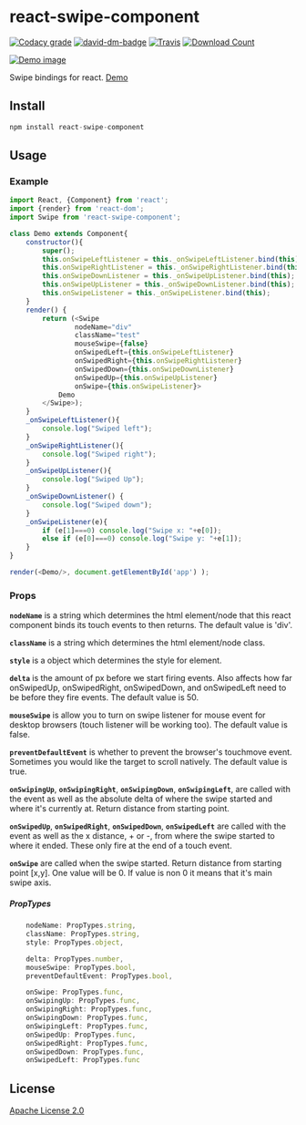 # react-swipe-component

[![Codacy grade](https://img.shields.io/codacy/grade/e27821fb6289410b8f58338c7e0bc686.svg?style=flat-square)]()
[![david-dm-badge](https://david-dm.org/exelban/react-swipe-component.svg)](https://david-dm.org/exelban/react-swipe-component)
[![Travis](https://img.shields.io/travis/exelban/react-swipe-component.svg?style=flat-square)]()
[![Download Count](https://img.shields.io/npm/dm/react-swipe-component.svg?style=flat-square)](http://www.npmjs.com/package/js-popup)


[![Demo image](https://s3.eu-central-1.amazonaws.com/serhiy/Github_repo/react-swipe-component.png)](https://exelban.github.io/react-swipe-component)

Swipe bindings for react.
[Demo](https://exelban.github.io/react-swipe-component/)

## Install
```javascript
npm install react-swipe-component
```

## Usage
### Example
```javascript
import React, {Component} from 'react';
import {render} from 'react-dom';
import Swipe from 'react-swipe-component';

class Demo extends Component{
    constructor(){
        super();
        this.onSwipeLeftListener = this._onSwipeLeftListener.bind(this);
        this.onSwipeRightListener = this._onSwipeRightListener.bind(this);
        this.onSwipeDownListener = this._onSwipeUpListener.bind(this);
        this.onSwipeUpListener = this._onSwipeDownListener.bind(this);
        this.onSwipeListener = this._onSwipeListener.bind(this);
    }
    render() {
        return (<Swipe 
                nodeName="div"
                className="test"
                mouseSwipe={false}
                onSwipedLeft={this.onSwipeLeftListener} 
                onSwipedRight={this.onSwipeRightListener} 
                onSwipedDown={this.onSwipeDownListener} 
                onSwipedUp={this.onSwipeUpListener}
                onSwipe={this.onSwipeListener}>
            Demo
        </Swipe>);
    }
    _onSwipeLeftListener(){
        console.log("Swiped left");
    }
    _onSwipeRightListener(){
        console.log("Swiped right");
    }
    _onSwipeUpListener(){
        console.log("Swiped Up");
    }
    _onSwipeDownListener() {
        console.log("Swiped down");
    }
    _onSwipeListener(e){
        if (e[1]===0) console.log("Swipe x: "+e[0]);
        else if (e[0]===0) console.log("Swipe y: "+e[1]);
    }
}

render(<Demo/>, document.getElementById('app') );
```

### Props
**```nodeName```** is a string which determines the html element/node that this react component binds its touch events to then returns. The default value is 'div'.

**```className```** is a string which determines the html element/node class.

**```style```** is a object which determines the style for element.


**```delta```** is the amount of px before we start firing events. Also affects how far onSwipedUp, onSwipedRight, onSwipedDown, and onSwipedLeft need to be before they fire events. The default value is 50.

**```mouseSwipe```** is allow you to turn on swipe listener for mouse event for desktop browsers (touch listener will be working too). The default value is false.

**```preventDefaultEvent```** is whether to prevent the browser's touchmove event. Sometimes you would like the target to scroll natively. The default value is true.


**```onSwipingUp```**, **```onSwipingRight```**, **```onSwipingDown```**, **```onSwipingLeft```**, are called with the event as well as the absolute delta of where the swipe started and where it's currently at. Return distance from starting point.

**```onSwipedUp```**, **```onSwipedRight```**, **```onSwipedDown```**, **```onSwipedLeft```** are called with the event as well as the x distance, + or -, from where the swipe started to where it ended. These only fire at the end of a touch event.

**```onSwipe```** are called when the swipe started. Return distance from starting point [x,y]. One value will be 0. If value is non 0 it means that it's main swipe axis.


##### PropTypes
```javascript
    nodeName: PropTypes.string,
    className: PropTypes.string,
    style: PropTypes.object,

    delta: PropTypes.number,
    mouseSwipe: PropTypes.bool,
    preventDefaultEvent: PropTypes.bool,

    onSwipe: PropTypes.func,
    onSwipingUp: PropTypes.func,
    onSwipingRight: PropTypes.func,
    onSwipingDown: PropTypes.func,
    onSwipingLeft: PropTypes.func,
    onSwipedUp: PropTypes.func,
    onSwipedRight: PropTypes.func,
    onSwipedDown: PropTypes.func,
    onSwipedLeft: PropTypes.func
```
## License

[Apache License 2.0](https://github.com/exelban/react-swipe-component/blob/master/LICENSE.md)
